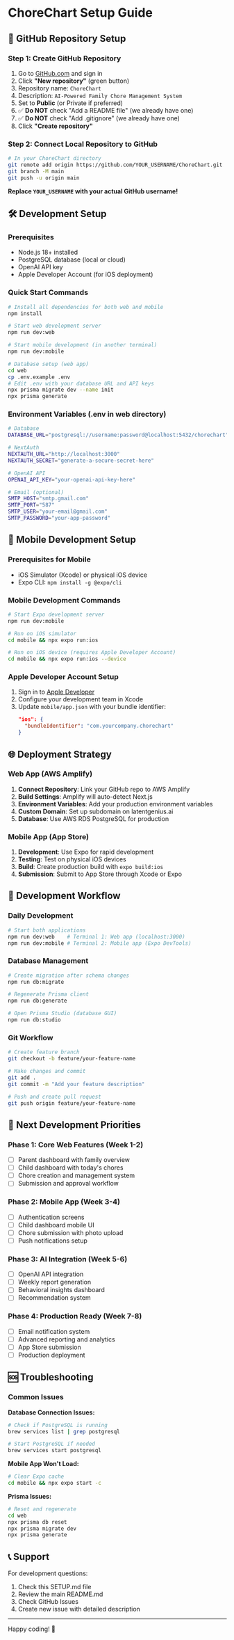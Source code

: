 # ChoreChart Setup Guide

## 🚀 GitHub Repository Setup

### Step 1: Create GitHub Repository
1. Go to [GitHub.com](https://github.com) and sign in
2. Click **"New repository"** (green button)
3. Repository name: `ChoreChart`
4. Description: `AI-Powered Family Chore Management System`
5. Set to **Public** (or Private if preferred)
6. ✅ **Do NOT** check "Add a README file" (we already have one)
7. ✅ **Do NOT** check "Add .gitignore" (we already have one)
8. Click **"Create repository"**

### Step 2: Connect Local Repository to GitHub
```bash
# In your ChoreChart directory
git remote add origin https://github.com/YOUR_USERNAME/ChoreChart.git
git branch -M main
git push -u origin main
```

**Replace `YOUR_USERNAME` with your actual GitHub username!**

## 🛠️ Development Setup

### Prerequisites
- Node.js 18+ installed
- PostgreSQL database (local or cloud)
- OpenAI API key
- Apple Developer Account (for iOS deployment)

### Quick Start Commands

```bash
# Install all dependencies for both web and mobile
npm install

# Start web development server
npm run dev:web

# Start mobile development (in another terminal)
npm run dev:mobile

# Database setup (web app)
cd web
cp .env.example .env
# Edit .env with your database URL and API keys
npx prisma migrate dev --name init
npx prisma generate
```

### Environment Variables (.env in web directory)
```bash
# Database
DATABASE_URL="postgresql://username:password@localhost:5432/chorechart"

# NextAuth
NEXTAUTH_URL="http://localhost:3000"
NEXTAUTH_SECRET="generate-a-secure-secret-here"

# OpenAI API
OPENAI_API_KEY="your-openai-api-key-here"

# Email (optional)
SMTP_HOST="smtp.gmail.com"
SMTP_PORT="587"
SMTP_USER="your-email@gmail.com"
SMTP_PASSWORD="your-app-password"
```

## 📱 Mobile Development Setup

### Prerequisites for Mobile
- iOS Simulator (Xcode) or physical iOS device
- Expo CLI: `npm install -g @expo/cli`

### Mobile Development Commands
```bash
# Start Expo development server
npm run dev:mobile

# Run on iOS simulator
cd mobile && npx expo run:ios

# Run on iOS device (requires Apple Developer Account)
cd mobile && npx expo run:ios --device
```

### Apple Developer Account Setup
1. Sign in to [Apple Developer](https://developer.apple.com)
2. Configure your development team in Xcode
3. Update `mobile/app.json` with your bundle identifier:
   ```json
   "ios": {
     "bundleIdentifier": "com.yourcompany.chorechart"
   }
   ```

## 🌐 Deployment Strategy

### Web App (AWS Amplify)
1. **Connect Repository**: Link your GitHub repo to AWS Amplify
2. **Build Settings**: Amplify will auto-detect Next.js
3. **Environment Variables**: Add your production environment variables
4. **Custom Domain**: Set up subdomain on latentgenius.ai
5. **Database**: Use AWS RDS PostgreSQL for production

### Mobile App (App Store)
1. **Development**: Use Expo for rapid development
2. **Testing**: Test on physical iOS devices
3. **Build**: Create production build with `expo build:ios`
4. **Submission**: Submit to App Store through Xcode or Expo

## 🔄 Development Workflow

### Daily Development
```bash
# Start both applications
npm run dev:web    # Terminal 1: Web app (localhost:3000)
npm run dev:mobile # Terminal 2: Mobile app (Expo DevTools)
```

### Database Management
```bash
# Create migration after schema changes
npm run db:migrate

# Regenerate Prisma client
npm run db:generate

# Open Prisma Studio (database GUI)
npm run db:studio
```

### Git Workflow
```bash
# Create feature branch
git checkout -b feature/your-feature-name

# Make changes and commit
git add .
git commit -m "Add your feature description"

# Push and create pull request
git push origin feature/your-feature-name
```

## 🎯 Next Development Priorities

### Phase 1: Core Web Features (Week 1-2)
- [ ] Parent dashboard with family overview
- [ ] Child dashboard with today's chores
- [ ] Chore creation and management system
- [ ] Submission and approval workflow

### Phase 2: Mobile App (Week 3-4)
- [ ] Authentication screens
- [ ] Child dashboard mobile UI
- [ ] Chore submission with photo upload
- [ ] Push notifications setup

### Phase 3: AI Integration (Week 5-6)
- [ ] OpenAI API integration
- [ ] Weekly report generation
- [ ] Behavioral insights dashboard
- [ ] Recommendation system

### Phase 4: Production Ready (Week 7-8)
- [ ] Email notification system
- [ ] Advanced reporting and analytics
- [ ] App Store submission
- [ ] Production deployment

## 🆘 Troubleshooting

### Common Issues

**Database Connection Issues:**
```bash
# Check if PostgreSQL is running
brew services list | grep postgresql

# Start PostgreSQL if needed
brew services start postgresql
```

**Mobile App Won't Load:**
```bash
# Clear Expo cache
cd mobile && npx expo start -c
```

**Prisma Issues:**
```bash
# Reset and regenerate
cd web
npx prisma db reset
npx prisma migrate dev
npx prisma generate
```

## 📞 Support

For development questions:
1. Check this SETUP.md file
2. Review the main README.md
3. Check GitHub Issues
4. Create new issue with detailed description

---

Happy coding! 🚀 